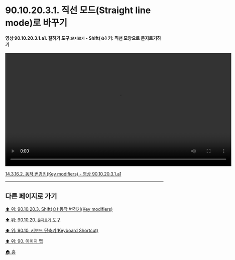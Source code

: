# 90.10.20.3.1. 직선 모드(Straight line mode)로 바꾸기

<a id="90-10-20-03-01-a1"></a>

#### 영상 90.10.20.3.1.a1. 칠하기 도구:`문지르기` - Shift(⇧) 키: 직선 모양으로 문지르기하기
<video controls="controls" width="720" src="https://github.com/wonder13662/gimp/assets/15767104/d3483071-5eb5-47f2-849c-aed52aab5321"></video>

[14.3.16.2. 동작 변경키(Key modifiers) - 영상 90.10.20.3.1.a1](./14-03-16-02-key_modifiers.md#90-10-20-03-01-a1)

***

## 다른 페이지로 가기

[⬆️ 위: 90.10.20.3. Shift(⇧):동작 변경키(Key modifiers)](./90-10-20-03-00-key_modifier-shift.md)

[⬆️ 위: 90.10.20. `문지르기` 도구](./90-10-20-00-smudge.md)

[⬆️ 위: 90.10. 키보드 단축키(Keyboard Shortcut)](./90-10-00-keyboard_shortcut.md)

[⬆️ 위: 90. 이미지 맵](./90-00-image-map.md)

[🏠 홈](./00-home.md)